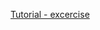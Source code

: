 [Tutorial - excercise](https://docs.microsoft.com/en-us/learn/modules/distribute-load-with-traffic-manager/3-exercise-priority-routing)
